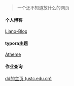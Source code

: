 > 一个还不知道放什么的网页

#### 个人博客

[Liano-Blog](https://liano.top/)

#### typora主题

[Atheme](https://github.com/liano3/Atheme)

#### 作业查询

[dd的主页 (ustc.edu.cn)](http://home.ustc.edu.cn/~donggua_cjd/)

